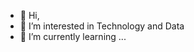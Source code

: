 - 👋 Hi,
- 👀 I’m interested in Technology and Data
- 🌱 I’m currently learning ...

<!---
Jayanth5453/Jayanth5453 is a ✨ special ✨ repository because its `README.md` (this file) appears on your GitHub profile.
You can click the Preview link to take a look at your changes.
--->
